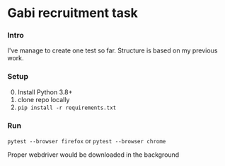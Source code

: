 # Gabi recruitment task
### Intro

I've manage to create one test so far. Structure is based on my previous work.

### Setup

0. Install Python 3.8+
1. clone repo locally
2. `pip install -r requirements.txt`

### Run
`pytest --browser firefox`
or
`pytest --browser chrome`

Proper webdriver would be downloaded in the background

